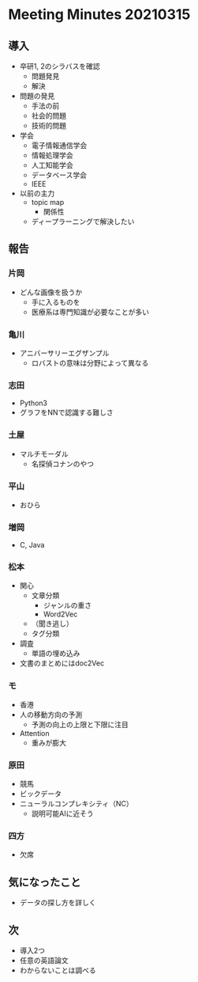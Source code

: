 # Meeting Minutes 20210315

## 導入

- 卒研1, 2のシラバスを確認
    - 問題発見
    - 解決
- 問題の発見
    - 手法の前
    - 社会的問題
    - 技術的問題
- 学会
    - 電子情報通信学会
    - 情報処理学会
    - 人工知能学会
    - データベース学会
    - IEEE
- 以前の主力
    - topic map
        - 関係性
    - ディープラーニングで解決したい

## 報告

### 片岡
- どんな画像を扱うか
    - 手に入るものを
    - 医療系は専門知識が必要なことが多い

### 亀川
- アニバーサリーエグザンプル
    - ロバストの意味は分野によって異なる
  
### 志田
- Python3
- グラフをNNで認識する難しさ

### 土屋
- マルチモーダル
    - 名探偵コナンのやつ

### 平山
- おひら

### 増岡
- C, Java

### 松本
- 関心
    - 文章分類
        - ジャンルの重さ
        - Word2Vec
    - （聞き逃し）
    - タグ分類
- 調査
    - 単語の埋め込み
- 文書のまとめにはdoc2Vec

### モ
- 香港
- 人の移動方向の予測
    - 予測の向上の上限と下限に注目
- Attention
    - 重みが膨大

### 原田
- 競馬
- ビックデータ
- ニューラルコンプレキシティ（NC）
    - 説明可能AIに近そう

### 四方
- 欠席

## 気になったこと
- データの探し方を詳しく

## 次
- 導入2つ
- 任意の英語論文
- わからないことは調べる
